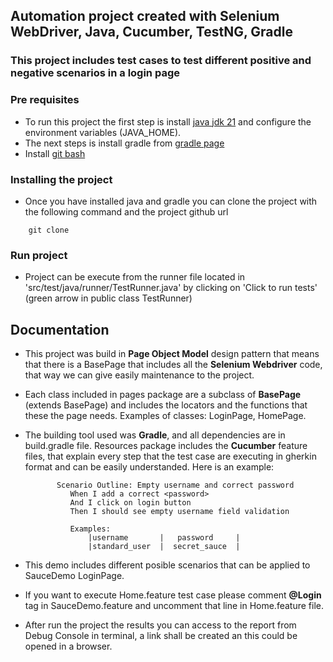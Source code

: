 ## Automation project created with Selenium WebDriver, Java, Cucumber, TestNG, Gradle
### This project includes test cases to test different positive and negative scenarios in a login page
### Pre requisites
- To run this project the first step is install [java jdk 21](https://www.oracle.com/java/technologies/downloads/#java21) and configure the environment variables (JAVA_HOME).
- The next steps is install gradle from [gradle page](https://gradle.org/install/)
- Install [git bash](https://git-scm.com/downloads)

### Installing the project
- Once you have installed java and gradle you can clone the project with the following command and the project github url 
```
    git clone
```

### Run project
- Project can be execute from the runner file located in 'src/test/java/runner/TestRunner.java' by clicking on 'Click to run tests' (green arrow in public class TestRunner)

## Documentation
- This project was build in **Page Object Model** design pattern that means that there is a BasePage that includes all the **Selenium Webdriver** code, that way we can give easily maintenance to the project. 
- Each class included in pages package are a subclass of **BasePage** (extends BasePage) and includes the locators and the functions that these the page needs. Examples of classes: LoginPage, HomePage.
- The building tool used was **Gradle**, and all dependencies are in build.gradle file.
Resources package includes the **Cucumber** feature files, that explain every step that the test case are executing in gherkin format and can be easily understanded. Here is an example:
    
             Scenario Outline: Empty username and correct password
                When I add a correct <password>
                And I click on login button
                Then I should see empty username field validation

                Examples:
                    |username       |   password     |
                    |standard_user  |  secret_sauce  |


- This demo includes different posible scenarios that can be applied to SauceDemo LoginPage.

- If you want to execute Home.feature test case please comment **@Login** tag in SauceDemo.feature and uncomment that line in Home.feature file.

- After run the project the results you can access to the report from Debug Console in terminal, a link shall be created an this could be opened in a browser.